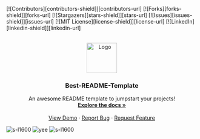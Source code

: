 [![Contributors][contributors-shield]][contributors-url]
[![Forks][forks-shield]][forks-url]
[![Stargazers][stars-shield]][stars-url]
[![Issues][issues-shield]][issues-url]
[![MIT License][license-shield]][license-url]
[![LinkedIn][linkedin-shield]][linkedin-url]



<!-- PROJECT LOGO -->
<br />
<div align="center">
  <a href="https://github.com/othneildrew/Best-README-Template">
    <img src="images/logo.png" alt="Logo" width="80" height="80">
  </a>

  <h3 align="center">Best-README-Template</h3>

  <p align="center">
    An awesome README template to jumpstart your projects!
    <br />
    <a href="https://github.com/othneildrew/Best-README-Template"><strong>Explore the docs »</strong></a>
    <br />
    <br />
    <a href="https://github.com/othneildrew/Best-README-Template">View Demo</a>
    ·
    <a href="https://github.com/othneildrew/Best-README-Template/issues">Report Bug</a>
    ·
    <a href="https://github.com/othneildrew/Best-README-Template/issues">Request Feature</a>
  </p>
</div>

![s-l1600](https://user-images.githubusercontent.com/66104474/196383510-0fe37a41-2f53-430d-bed6-64bb58460029.jpg)
![yee](https://user-images.githubusercontent.com/66104474/196383720-f0e5ebf2-2974-4c4e-ab71-4a3f1f0066c7.PNG)
![s-l1600](https://user-images.githubusercontent.com/66104474/196384050-d758f51d-3aae-4d40-9765-9d0be376fe3c.jpg)
